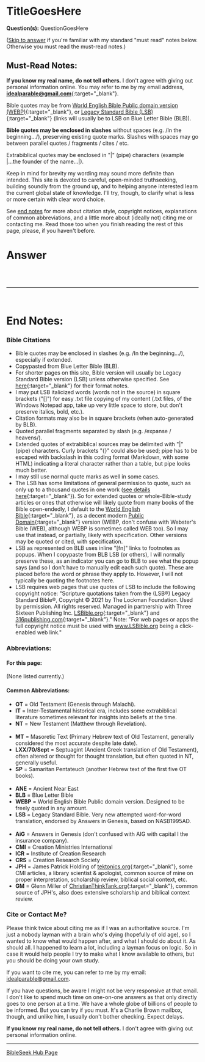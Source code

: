 <head><link rel="stylesheet" href="style.css"></head>

# TitleGoesHere

**Question(s):** QuestionGoesHere

([Skip to answer](#answer) if you're familiar with my standard "must read" notes below. Otherwise you must read the must-read notes.)

## Must-Read Notes:
**If you know my real name, do not tell others.** I don't agree with giving out personal information online. You may refer to me by my email address, [**idealparable@gmail.com**](idealparable@gmail.com){:target="_blank"}.

Bible quotes may be from [World English Bible Public domain version (WEBP)](https://ebible.org/web/GEN01.htm){:target="_blank"}, or [Legacy Standard Bible (LSB)](https://www.blueletterbible.org/lsb/gen/1/1){:target="_blank"} (links will usually be to LSB on Blue Letter Bible (BLB)).

**Bible quotes may be enclosed in slashes** without spaces (e.g. /In the beginning.../), preserving existing quote marks. Slashes with spaces may go between parallel quotes / fragments / cites / etc.

Extrabiblical quotes may be enclosed in "\|" (pipe) characters (example \|...the founder of the name...\|).

Keep in mind for brevity my wording may sound more definite than intended. This site is devoted to careful, open-minded truthseeking, building soundly from the ground up, and to helping anyone interested learn the current global state of knowledge. I'll try, though, to clarify what is less or more certain with clear word choice.

See [end notes](#end-notes) for more about citation style, copyright notices, explanations of common abbreviations, and a little more about (ideally not) citing me or contacting me. Read those too when you finish reading the rest of this page, please, if you haven't before.

# Answer



































<br>
<br>

---

<br>

# End Notes:
### Bible Citations
- Bible quotes may be enclosed in slashes (e.g. /In the beginning.../), especially if extended.
- Copypasted from Blue Letter Bible (BLB).
- For shorter pages on this site, Bible version will usually be Legacy Standard Bible version (LSB) unless otherwise specified. See [here](https://www.blueletterbible.org/bibles/preface-to-the-legacy-standard-bible.cfm){:target="_blank"} for their format notes.
- I may put LSB italicized words (words not in the source) in square brackets ("[]") for easy .txt file copying of my content (.txt files, of the Windows Notepad app, take up very little space to store, but don't preserve italics, bold, etc.).
- Citation formats may also be in square brackets (when auto-generated by BLB).
- Quoted parallel fragments separated by slash (e.g. /expanse / heavens/).
- Extended quotes of extrabiblical sources may be delimited with "\|" (pipe) characters. Curly brackets "{}" could also be used; pipe has to be escaped with backslash in this coding format (Markdown, with some HTML) indicating a literal character rather than a table, but pipe looks much better.
- I may still use normal quote marks as well in some cases.
- The LSB has some limitations of general permission to quote, such as only up to a thousand quotes in one work ([see details here](https://lsbible.org/permission-to-quote-the-lsb/){:target="_blank"}). So for extended quotes or whole-Bible-study articles or ones that otherwise will likely quote from many books of the Bible open-endedly, I default to the [World English Bible](https://ebible.org/web/GEN01.htm){:target="_blank"}, as a decent modern [Public Domain](https://ebible.org/web/copyright.htm){:target="_blank"} version (WEBP, don't confuse with Webster's Bible (WEB), although WEBP is sometimes called WEB too). So I may use that instead, or partially, likely with specification. Other versions may be quoted or cited, with specification.
- LSB as represented on BLB uses inline "[fn]" links to footnotes as popups. When I copypaste from BLB LSB (or others), I will normally preserve these, as an indicator you can go to BLB to see what the popup says (and so I don't have to manually edit each such quote). These are placed before the word or phrase they apply to. However, I will not typically be quoting the footnotes here.
- LSB requires web pages that use quotes of LSB to include the following copyright notice:
"Scripture quotations taken from the (LSB®) Legacy Standard Bible®, Copyright © 2021 by The Lockman Foundation. Used by permission. All rights reserved. Managed in partnership with Three Sixteen Publishing Inc.  [LSBible.org](https://lsbible.org/){:target="_blank"} and [316publishing.com](https://316publishing.com/){:target="_blank"}."
Note: "For web pages or apps the full copyright notice must be used with www.LSBible.org being a click-enabled web link."

### Abbreviations:
#### For this page:
(None listed currently.)
#### Common Abbreviations: 
- **OT** = Old Testament (Genesis through Malachi).
- **IT** = Inter-Testamental historical era, includes some extrabiblical literature sometimes relevant for insights into beliefs at the time.
- **NT** = New Testament (Matthew through Revelation).
<br><br>
- **MT** = Masoretic Text (Primary Hebrew text of Old Testament, generally considered the most accurate despite late date).
- **LXX/70/Sept** = Septuagint (Ancient Greek translation of Old Testament), often altered or thought for thought translation, but often quoted in NT, generally useful.
- **SP** = Samaritan Pentateuch (another Hebrew text of the first five OT books).
<br><br>
- **ANE** = Ancient Near East
- **BLB** = Blue Letter Bible
- **WEBP** = World English Bible Public domain version. Designed to be freely quoted in any amount.
- **LSB** = Legacy Standard Bible. Very new attempted word-for-word translation, endorsed by Answers in Genesis, based on NASB1995AD.
<br><br>
- **AiG** = Answers in Genesis (don't confused with AIG with capital I the insurance company).
- **CMI** = Creation Ministries International
- **ICR** = Institute of Creation Research
- **CRS** = Creation Research Society
- **JPH** = James Patrick Holding of [tektonics.org](http://tektonics.org){:target="_blank"}, some CMI articles, a library scientist & apologist, common source of mine on proper interpretation, scholarship review, biblical social context, etc.
- **GM** = Glenn Miller of [ChristianThinkTank.org](http://christian-thinktank.org){:target="_blank"}, common source of JPH's, also does extensive scholarship and biblical context review.

### Cite or Contact Me?
Please think twice about citing me as if I was an authoritative source. I'm just a nobody layman with a brain who's dying (hopefully of old age), so I wanted to know what would happen after, and what I should do about it. As should all. I happened to learn a lot, including a layman focus on logic. So in case it would help people I try to make what I know available to others, but you should be doing your own study.

If you want to cite me, you can refer to me by my email: idealparable@gmail.com.

If you have questions, be aware I might not be very responsive at that email. I don't like to spend much time on one-on-one answers as that only directly goes to one person at a time. We have a whole globe of billions of people to be informed. But you can try if you must. It's a Charlie Brown mailbox, though, and unlike him, I usually don't bother checking. Expect delays.

**If you know my real name, do not tell others.** I don't agree with giving out personal information online.

---
[BibleSeek Hub Page](index.md)